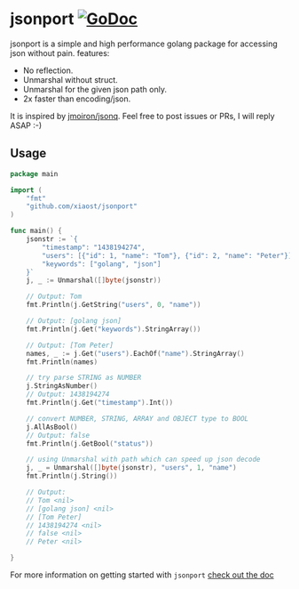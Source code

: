 
jsonport [![GoDoc](https://godoc.org/github.com/xiaost/jsonport?status.png)](https://godoc.org/github.com/xiaost/jsonport)
====

jsonport is a simple and high performance golang package for accessing json without pain. features:
* No reflection.
* Unmarshal without struct.
* Unmarshal for the given json path only.
* 2x faster than encoding/json.

It is inspired by [jmoiron/jsonq](https://github.com/jmoiron/jsonq). Feel free to post issues or PRs, I will reply ASAP :-)


## Usage

```go
package main

import (
    "fmt"
    "github.com/xiaost/jsonport"
)

func main() {
	jsonstr := `{
		"timestamp": "1438194274",
		"users": [{"id": 1, "name": "Tom"}, {"id": 2, "name": "Peter"}],
		"keywords": ["golang", "json"]
	}`
	j, _ := Unmarshal([]byte(jsonstr))

	// Output: Tom
	fmt.Println(j.GetString("users", 0, "name"))

	// Output: [golang json]
	fmt.Println(j.Get("keywords").StringArray())

	// Output: [Tom Peter]
	names, _ := j.Get("users").EachOf("name").StringArray()
	fmt.Println(names)

	// try parse STRING as NUMBER
	j.StringAsNumber()
	// Output: 1438194274
	fmt.Println(j.Get("timestamp").Int())

	// convert NUMBER, STRING, ARRAY and OBJECT type to BOOL
	j.AllAsBool()
	// Output: false
	fmt.Println(j.GetBool("status"))

	// using Unmarshal with path which can speed up json decode
	j, _ = Unmarshal([]byte(jsonstr), "users", 1, "name")
	fmt.Println(j.String())

	// Output:
	// Tom <nil>
	// [golang json] <nil>
	// [Tom Peter]
	// 1438194274 <nil>
	// false <nil>
	// Peter <nil>

}


```

For more information on getting started with `jsonport` [check out the doc](https://godoc.org/github.com/xiaost/jsonport)
